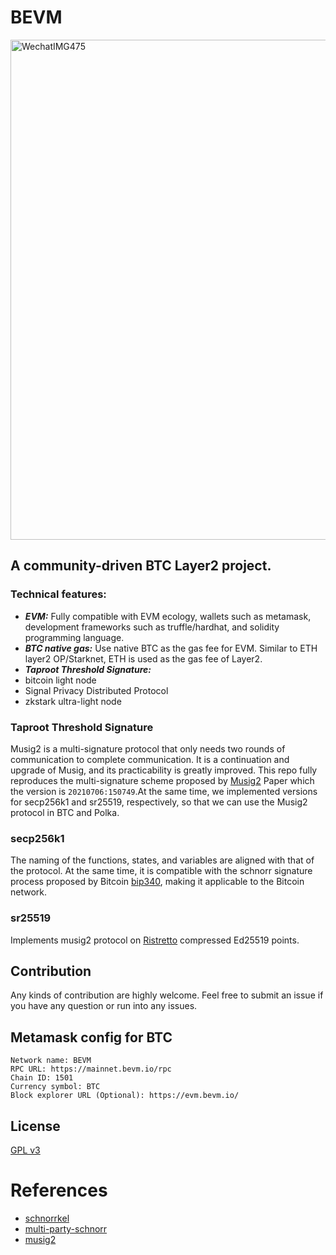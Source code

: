 # BEVM
<img width="800" alt="WechatIMG475" src="https://github.com/btclayer2/BEVM/assets/9285062/eca6798f-b52c-45d1-8e7a-8d4c5c64890c">

## A community-driven BTC Layer2 project.
### Technical features:
- ***EVM:*** Fully compatible with EVM ecology, wallets such as metamask, development frameworks such as truffle/hardhat, and solidity programming language.
- ***BTC native gas:*** Use native BTC as the gas fee for EVM. Similar to ETH layer2 OP/Starknet, ETH is used as the gas fee of Layer2.
- ***Taproot Threshold Signature:*** 
- bitcoin light node
- Signal Privacy Distributed Protocol
- zkstark ultra-light node

### Taproot Threshold Signature
Musig2 is a multi-signature protocol that only needs two rounds of communication to complete communication. It is a continuation and upgrade of Musig, and its practicability is greatly improved. This repo fully reproduces the multi-signature scheme proposed by [Musig2](https://eprint.iacr.org/2020/1261) Paper which the version is `20210706:150749`.At the same time, we implemented versions for secp256k1 and sr25519, respectively, so that we can use the Musig2 protocol in BTC  and Polka.

### secp256k1

The naming of the functions, states, and variables are aligned with that of the protocol. At the same time, it is compatible with the schnorr signature process proposed by Bitcoin [bip340](https://github.com/bitcoin/bips/blob/master/bip-0340.mediawiki), making it applicable to the Bitcoin network.

### sr25519

Implements musig2 protocol on [Ristretto](https://ristretto.group/) compressed Ed25519 points.

## Contribution
Any kinds of contribution are highly welcome. Feel free to submit an issue if you have any question or run into any issues.

## Metamask config for BTC
```
Network name: BEVM
RPC URL: https://mainnet.bevm.io/rpc
Chain ID: 1501
Currency symbol: BTC
Block explorer URL (Optional): https://evm.bevm.io/
```

## License

[GPL v3](LICENSE)

# References

- [schnorrkel](https://github.com/w3f/schnorrkel)
- [multi-party-schnorr](https://github.com/ZenGo-X/multi-party-schnorr)
- [musig2](https://eprint.iacr.org/2020/1261)

